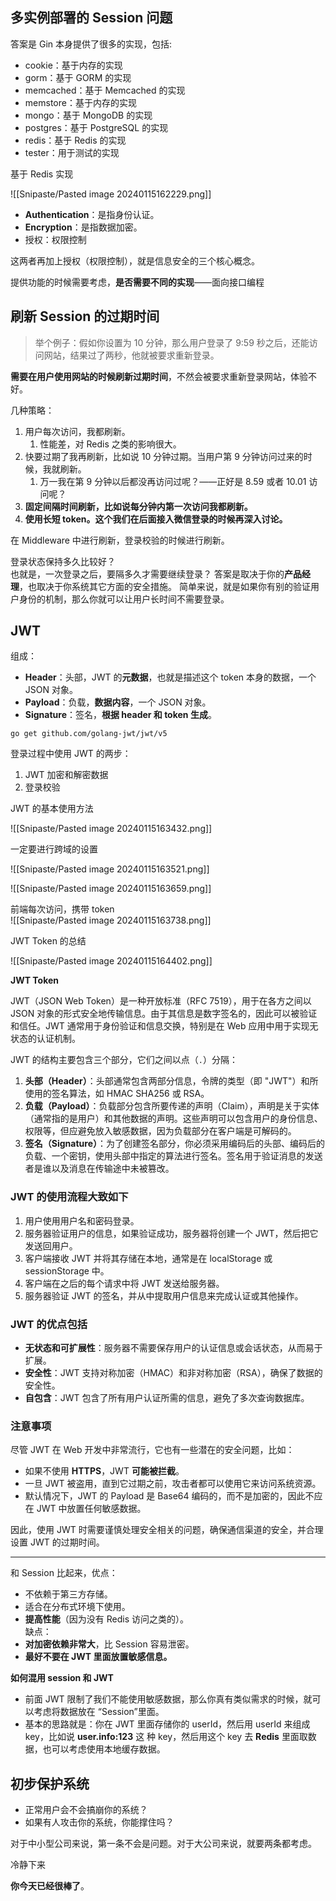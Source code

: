 ## 多实例部署的 Session 问题

答案是 Gin 本身提供了很多的实现，包括:

- cookie：基于内存的实现
- gorm：基于 GORM 的实现
- memcached：基于 Memcached 的实现
- memstore：基于内存的实现
- mongo：基于 MongoDB 的实现
- postgres：基于 PostgreSQL 的实现
- redis：基于 Redis 的实现
- tester：用于测试的实现  

基于 Redis 实现

![[Snipaste/Pasted image 20240115162229.png]]

- **Authentication**：是指身份认证。
- **Encryption**：是指数据加密。  
- 授权：权限控制

这两者再加上授权（权限控制），就是信息安全的三个核心概念。

提供功能的时候需要考虑，**是否需要不同的实现**——面向接口编程

## 刷新 Session 的过期时间

> 举个例子：假如你设置为 10 分钟，那么用户登录了 9:59 秒之后，还能访问网站，结果过了两秒，他就被要求重新登录。

**需要在用户使用网站的时候刷新过期时间**，不然会被要求重新登录网站，体验不好。

几种策略：  

1. 用户每次访问，我都刷新。
	1. 性能差，对 Redis 之类的影响很大。
2. 快要过期了我再刷新，比如说 10 分钟过期。当用户第 9 分钟访问过来的时候，我就刷新。
	1. 万一我在第 9 分钟以后都没再访问过呢？——正好是 8.59 或者 10.01 访问呢？
3. **固定间隔时间刷新，比如说每分钟内第一次访问我都刷新。**
4. **使用长短 token。这个我们在后面接入微信登录的时候再深入讨论。**

在 Middleware 中进行刷新，登录校验的时候进行刷新。  

登录状态保持多久比较好？  
也就是，一次登录之后，要隔多久才需要继续登录？ 答案是取决于你的**产品经理**，也取决于你系统其它方面的安全措施。 简单来说，就是如果你有别的验证用户身份的机制，那么你就可以让用户长时间不需要登录。

## JWT

组成：  

- **Header**：头部，JWT 的**元数据**，也就是描述这个 token 本身的数据，一个 JSON 对象。
- **Payload**：负载，**数据内容**，一个 JSON 对象。
- **Signature**：签名，**根据 header 和 token 生成**。

```shell
go get github.com/golang-jwt/jwt/v5
```

登录过程中使用 JWT 的两步：

1. JWT 加密和解密数据
2. 登录校验

JWT 的基本使用方法

![[Snipaste/Pasted image 20240115163432.png]]

一定要进行跨域的设置

![[Snipaste/Pasted image 20240115163521.png]]

![[Snipaste/Pasted image 20240115163659.png]]

前端每次访问，携带 token  
![[Snipaste/Pasted image 20240115163738.png]]

JWT Token 的总结  

![[Snipaste/Pasted image 20240115164402.png]]

**JWT Token**

JWT（JSON Web Token）是一种开放标准（RFC 7519），用于在各方之间以 JSON 对象的形式安全地传输信息。由于其信息是数字签名的，因此可以被验证和信任。JWT 通常用于身份验证和信息交换，特别是在 Web 应用中用于实现无状态的认证机制。

JWT 的结构主要包含三个部分，它们之间以点（`.`）分隔：

1. **头部（Header）**：头部通常包含两部分信息，令牌的类型（即 "JWT"）和所使用的签名算法，如 HMAC SHA256 或 RSA。
2. **负载（Payload）**：负载部分包含所要传递的声明（Claim），声明是关于实体（通常指的是用户）和其他数据的声明。这些声明可以包含用户的身份信息、权限等，但应避免放入敏感数据，因为负载部分在客户端是可解码的。
3. **签名（Signature）**：为了创建签名部分，你必须采用编码后的头部、编码后的负载、一个密钥，使用头部中指定的算法进行签名。签名用于验证消息的发送者是谁以及消息在传输途中未被篡改。

### JWT 的使用流程大致如下

1. 用户使用用户名和密码登录。
2. 服务器验证用户的信息，如果验证成功，服务器将创建一个 JWT，然后把它发送回用户。
3. 客户端接收 JWT 并将其存储在本地，通常是在 localStorage 或 sessionStorage 中。
4. 客户端在之后的每个请求中将 JWT 发送给服务器。
5. 服务器验证 JWT 的签名，并从中提取用户信息来完成认证或其他操作。

### JWT 的优点包括

- **无状态和可扩展性**：服务器不需要保存用户的认证信息或会话状态，从而易于扩展。
- **安全性**：JWT 支持对称加密（HMAC）和非对称加密（RSA），确保了数据的安全性。
- **自包含**：JWT 包含了所有用户认证所需的信息，避免了多次查询数据库。

### 注意事项

尽管 JWT 在 Web 开发中非常流行，它也有一些潜在的安全问题，比如：

- 如果不使用 **HTTPS**，JWT **可能被拦截**。
- 一旦 JWT 被盗用，直到它过期之前，攻击者都可以使用它来访问系统资源。
- 默认情况下，JWT 的 Payload 是 Base64 编码的，而不是加密的，因此不应在 JWT 中放置任何敏感数据。

因此，使用 JWT 时需要谨慎处理安全相关的问题，确保通信渠道的安全，并合理设置 JWT 的过期时间。

---

和 Session 比起来，优点：

- 不依赖于第三方存储。
- 适合在分布式环境下使用。
- **提高性能**（因为没有 Redis 访问之类的）。  
缺点：
- **对加密依赖非常大**，比 Session 容易泄密。
- **最好不要在 JWT 里面放置敏感信息。**

**如何混用 session 和 JWT**

- 前面 JWT 限制了我们不能使用敏感数据，那么你真有类似需求的时候，就可以考虑将数据放在 “Session”里面。  
- 基本的思路就是：你在 JWT 里面存储你的 userId，然后用 userId 来组成 key，比如说 **user.info:123** 这 种 key，然后用这个 key 去 **Redis** 里面取数据，也可以考虑使用本地缓存数据。

## 初步保护系统

- 正常用户会不会搞崩你的系统？
- 如果有人攻击你的系统，你能撑住吗？  

对于中小型公司来说，第一条不会是问题。对于大公司来说，就要两条都考虑。  

冷静下来

**你今天已经很棒了**。
